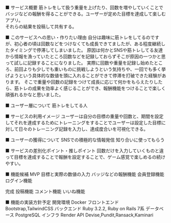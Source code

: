 ■ サービス概要
筋トレをして扱う重量を上げたり、回数を増やしていくことでバッジなどの報酬を得ることができる。ユーザーが定めた目標を達成して楽しむアプリ。        
それらの結果を投稿して共有する。                                                   

■ このサービスへの思い・作りたい理由
自分は趣味に筋トレをしてるのですが、初心者の頃は回数などをつけなくても成長できてましたが、ある程度継続したタイミングで停滞してしまいました。
原因は何かとSNSや筋トレしてる友達から情報を漁っていたところ回数などを記録しておらずそこが原因の一つかと思って試しに記録することになりました。
実際に回数や重量を記録し始めたところ、前回よりも少しでも重いものに挑戦しようという気持ちや、一回でも多く挙げようという具体的な数値を頭に入れることができて停滞を打破できた経験があります。
そこで重量や回数の記録をつけて成長に応じて何かをもらえたりしたら、筋トレの成果を効率よく感じることができ、報酬機能をつけることで楽しく頑張れるかなと思いました。

■ ユーザー層について
筋トレをしてる人


■ サービスの利用イメージ
ユーザーは自分の目標の重量や回数と、期間を設定してそれを達成するためにトレーニングをすることでユーザーは設定した目標に対して日々のトレーニング記録を入力し、達成度合いを可視化できる。

■ ユーザーの獲得について
SNSでの積極的な情報発信
知り合いに使ってもらう

■ サービスの差別化ポイント・推しポイント
回数だけを入力していくものと違って目標を達成することで報酬を設定することで、ゲーム感覚で楽しめるの続けやすい。

■ 機能候補
MVP
目標と実際の数値の入力
バッジなどの報酬機能
会員登録機能
ログイン機能

完成
投稿機能
コメント機能
いいね機能

■ 機能の実装方針予定
開発環境    Docker
フロントエンド Bootstrap,TailwindCSS
バックエンド  Ruby 3.2.2, Ruby on Rails 7系
データベース  PostgreSQL
インフラ    Render
API Devise,Pundit,Ransack,Kaminari
